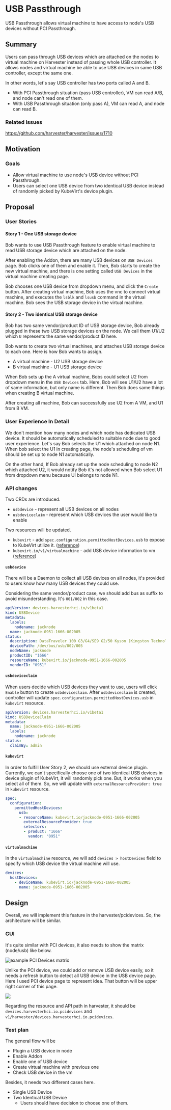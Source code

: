 # USB Passthrough

USB Passthrough allows virtual machine to have access to node's USB devices without PCI Passthrough.

## Summary

Users can pass through USB devices which are attached on the nodes to virtual machine on Harvester instead of passing whole USB controller. It allows nodes and virtual machine be able to use USB devices in same USB controller, except the same one.

In other words, let's say USB controller has two ports called A and B.

- With PCI Passthrough situation (pass USB controller), VM can read A/B, and node can't read one of them.
- With USB Passthrough situation (only pass A), VM can read A, and node can read B.

### Related Issues

https://github.com/harvester/harvester/issues/1710

## Motivation

### Goals

- Allow virtual machine to use node's USB device without PCI Passthrough.
- Users can select one USB device from two identical USB device instead of randomly picked by KubeVirt's device plugin.

## Proposal

### User Stories

#### Story 1 - One USB storage device

Bob wants to use USB Passthrough feature to enable virtual machine to read USB storage device which are attached on the node.

After enabling the Addon, there are many USB devices on `USB Devices` page. Bob clicks one of them and enable it. Then, Bob starts to create the new virtual machine, and there is one setting called `USB Devices` in the virtual machine creating page.

Bob chooses one USB device from dropdown menu, and click the `Create` button. After creating virtual machine, Bob uses the vnc to connect virtual machine, and executes the `lsblk` and `lsusb` command in the virtual machine. Bob sees the USB storage device in the virtual machine.

#### Story 2 - Two identical USB storage device

Bob has two same vendor/product ID of USB storage device, Bob already plugged in these two USB storage devices on the node. We call them U1/U2 which `U` represents the same vendor/product ID here.

Bob wants to create two virtual machines, and attaches USB storage device to each one. Here is how Bob wants to assign.
- A virtual machine - U2 USB storage device
- B virtual machine - U1 USB storage device

When Bob sets up the A virtual machine, Bobs could select U2 from dropdown menu in the `USB Devices` tab. Here, Bob will see U1/U2 have a lot of same information, but only name is different. Then Bob does same things when creating B virtual machine.

After creating all machine, Bob can successfully use U2 from A VM, and U1 from B VM.

### User Experience In Detail

We don't mention how many nodes and which node has dedicated USB device. It should be automatically scheduled to suitable node due to good user experience. Let's say Bob selects the U1 which attached on node N1. When bob select the U1 in creating page, the node's scheduling of vm should be set up to node N1 automatically.

On the other hand, If Bob already set up the node scheduling to node N2 which attached U2, it would notify Bob it's not allowed when Bob select U1 from dropdown menu because UI belongs to node N1.

### API changes

Two CRDs are introduced.

- `usbdevice` - represent all USB devices on all nodes
- `usbdeviceclaim` - represent which USB devices the user would like to enable

Two resources will be updated.

- `kubevirt` - add `spec.configuration.permittedHostDevices.usb` to expose to KubeVirt utilize it. ([reference](https://kubevirt.io/user-guide/virtual_machines/host-devices/#exposing-usb-devices))
- `kubevirt.io/v1/virtualmachine` - add USB device information to vm ([reference](https://kubevirt.io/user-guide/virtual_machines/host-devices/#adding-usb-to-your-vm))

#### `usbdevice` 

There will be a Daemon to collect all USB devices on all nodes, it's provided to users know how many USB devices they could use.

Considering the same vendor/product case, we should add bus as suffix to avoid misunderstanding. It's `001/002` in this case.

```yaml
apiVersion: devices.harvesterhci.io/v1beta1
kind: USBDevice
metadata:
  labels:
    nodename: jacknode
  name: jacknode-0951-1666-002005
status:
  description: DataTraveler 100 G3/G4/SE9 G2/50 Kyson (Kingston Technology)
  devicePath: /dev/bus/usb/002/005
  nodeName: jacknode
  productID: "1666"
  resourceName: kubevirt.io/jacknode-0951-1666-002005
  vendorID: "0951"
```

#### `usbdeviceclaim`

When users decide which USB devices they want to use, users will click `Enable` button to create `usbdeviceclaim`. After `usbdeviceclaim` is created, controller will update `spec.configuration.permittedHostDevices.usb` in `kubevirt` resource.

```yaml
apiVersion: devices.harvesterhci.io/v1beta1
kind: USBDeviceClaim
metadata:
  name: jacknode-0951-1666-002005
  labels:
    nodename: jacknode
status:
  claimBy: admin
```

#### `kubevirt`

In order to fulfill User Story 2, we should use external device plugin. Currently, we can't specifically choose one of two identical USB devices in device plugin of KubeVirt, it will randomly pick one. But, it works when you select all of them. So, we will update with `externalResourceProvider: true` in `kubevirt` resource.

```yaml
spec:
  configuration:
    permittedHostDevices:
      usb:
      - resourceName: kubevirt.io/jacknode-0951-1666-002005
        externalResourceProvider: true
        selectors:
        - product: "1666"
          vendor: "0951"
```

#### `virtualmachine`

In the `virtualmachine` resource, we will add `devices > hostDevices` field to specify which USB device the virtual machine will use.

```yaml
devices:
  hostDevices:
    - deviceName: kubevirt.io/jacknode-0951-1666-002005
      name: jacknode-0951-1666-002005
```


## Design

Overall, we will implement this feature in the harvester/pcidevices. So, the architecture will be similar. 

### GUI

It's quite similar with PCI devices, it also needs to show the matrix (node/usb) like below.

![example PCI Devices matrix](20220722-pci-passthrough/vm-pci-matrix.png)

Unlike the PCI device, we could add or remove USB device easily, so it needs a refresh button to detect all USB device in the USB device page. Here I used PCI device page to represent idea. That button will be upper right corner of this page.

![](./20240304-usb-passthrough/02.png)

Regarding the resource and API path in harvester, it should be `devices.harvesterhci.io.pcidevices` and `v1/harvester/devices.harvesterhci.io.pcidevices`. 

### Test plan

The general flow will be
- Plugin a USB device in node
- Enable Addon
- Enable one of USB device
- Create virtual machine with previous one
- Check USB device in the vm

Besides, it needs two different cases here.
- Single USB Device
- Two Identical USB Device 
  - Users should have decision to choose one of them.

